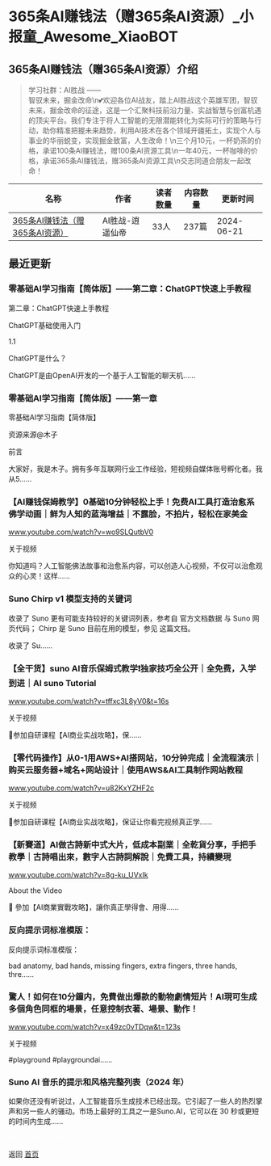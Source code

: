 # 365条AI赚钱法（赠365条AI资源）_小报童_Awesome_XiaoBOT

## 365条AI赚钱法（赠365条AI资源）介绍
> 学习社群：AI胜战 ——  
智驭未来，掘金改命\n💕欢迎各位AI战友，踏上AI胜战这个英雄军团，智驭未来，掘金改命的征途，这是一个汇聚科技前沿力量、实战智慧与创富机遇的顶尖平台。我们专注于将人工智能的无限潜能转化为实际可行的策略与行动，助你精准把握未来趋势，利用AI技术在各个领域开疆拓土，实现个人与事业的华丽蜕变，实现掘金致富，人生改命！\n三个月10元，一杯奶茶的价格，承诺100条AI赚钱法，赠100条AI资源工具\n一年40元，一杯咖啡的价格，承诺365条AI赚钱法，赠365条AI资源工具\n交志同道合朋友一起改命！  
  


|名称|作者|读者数量|内容数量|更新时间|
|---|---|---|---|---|
|[365条AI赚钱法（赠365条AI资源）](https://xiaobot.net/p/MAXGL?refer=0b133df9-27dc-423b-8101-639049001c13)|AI胜战-逍遥仙帝|33人|237篇|2024-06-21|

## 最近更新
### 零基础AI学习指南【简体版】——第二章：ChatGPT快速上手教程

第二章：ChatGPT快速上手教程

ChatGPT基础使用入门​

1.1

ChatGPT是什么？​

ChatGPT是由OpenAI开发的一个基于人工智能的聊天机......

### 零基础AI学习指南【简体版】——第一章

零基础AI学习指南【简体版】

资源来源@木子

前言​

大家好，我是木子。拥有多年互联网行业工作经验，短视频自媒体账号孵化者。我从5......

### 【AI赚钱保姆教学】0基础10分钟轻松上手！免费AI工具打造治愈系佛学动画｜鲜为人知的蓝海增益｜不露脸，不拍片，轻松在家美金

www.youtube.com/watch?v=wo9SLQutbV0

关于视频

你知道吗？人工智能佛法故事和治愈系内容，可以创造人心视频，不仅可以治愈观众的心灵！这样......

### Suno Chirp v1 模型支持的关键词

收录了 Suno 更有可能支持较好的关键词列表，参考自 官方文档数据 与 Suno 网页代码； Chirp 是 Suno 目前在用的模型，参见 这篇文档。

收录了 Su......

### 【全干货】suno AI音乐保姆式教学❗️独家技巧全公开｜全免费，入学到进｜AI suno Tutorial

www.youtube.com/watch?v=tffxc3L8yV0&t=16s

关于视频

📣参加自研课程【AI商业实战攻略】，保......

### 【零代码操作】从0-1用AWS+AI搭网站，10分钟完成｜全流程演示｜购买云服务器+域名+网站设计｜使用AWS&AI工具制作网站教程

www.youtube.com/watch?v=u82KxYZHF2c

关于视频

📣参加自研课程【AI商业实战攻略】，保证让你看完视频真正学......

### 【新賽道】AI做古詩新中式大片，低成本副業｜全乾貨分享，手把手教學｜古詩唱出來，數字人古詩詞解說｜免費工具，持續變現

www.youtube.com/watch?v=8g-ku_UVxIk

About the Video

📣 參加【AI商業實戰攻略】，讓你真正學得會、用得......

### 反向提示词标准模版：

反向提示词标准模版：

bad anatomy, bad hands, missing fingers, extra fingers, three hands,
thre......

### 驚人！如何在10分鐘内，免費做出爆款的動物劇情短片！AI現可生成多個角色同框的場景，任意控制衣著、場景、動作！

www.youtube.com/watch?v=x49zc0vTDqw&t=123s

关于视频

#playground #playgroundai......

### Suno AI 音乐的提示和风格完整列表（2024 年）

如果你还没有听说过，人工智能音乐生成技术已经出现。它引起了一些人的热烈掌声和另一些人的骚动。市场上最好的工具之一是Suno.AI，它可以在 30
秒或更短的时间内生成......


<a href="https://github.com/Reno9527/awesome-xiaobot" style="color: white; text-decoration: none;">awesome-xiaobot</a>

返回 [首页](../README.md)
